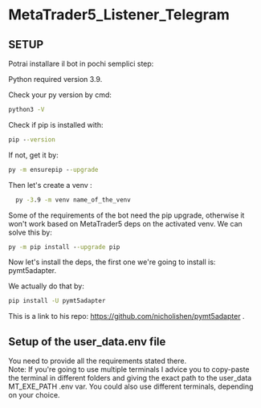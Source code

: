 # MetaTrader5_Listener_Telegram

## SETUP


Potrai installare il bot in pochi semplici step:

Python required version 3.9.

Check your py version by cmd:
```cmd
python3 -V
```


Check if pip is installed with:
```cmd
pip --version
```
If not, get it by:
```cmd
py -m ensurepip --upgrade
```

Then let's create a venv :

```cmd
  py -3.9 -m venv name_of_the_venv
```

Some of the requirements of the bot need the pip upgrade,
otherwise it won't work based on MetaTrader5 deps on the
activated venv.
We can solve this by:
```cmd
py -m pip install --upgrade pip
```
Now let's install the deps, the first one we're going to install is: pymt5adapter.

We actually do that by:
```cmd
pip install -U pymt5adapter
```
This is a link to his repo: https://github.com/nicholishen/pymt5adapter .


## Setup of the user_data.env file
You need to provide all the requirements stated there.
<br>
Note:
If you're going to use multiple terminals I advice you to copy-paste the terminal in different folders and giving
the exact path to the user_data MT_EXE_PATH .env var.
You could also use different terminals, depending on your choice.

<br>
<br>
